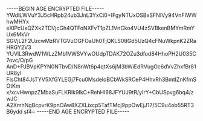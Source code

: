 -----BEGIN AGE ENCRYPTED FILE-----
YWdlLWVuY3J5cHRpb24ub3JnL3YxCi0+IFgyNTUxOSBxSFNIVy94VnFIWWhwMHYx
eXlPcUxQZXk2TDVjcGh4QTFoNXFvT1pZL1VnCko4VU4zSVBkenBMYmRmYUx6MkVr
SGVjL2F2UzcwMzRVTGVuOGFOaUh0TjQKLS0tIGd5UzQ4cFNuWkpnK2ZRaHRGY2V3
YUVlL3RwdW1WLzZMb1VWSVYwOUdpTDAK72OZu3dfod84HhoPH2U035C7ovc/O/pG
AnD+PJBVpKPYN0NTbvD/N8nWt6p4qtXs6jM3bWiEdRVugGc6dVvZhxfBr81UR8yl
FIsCht84JsTYV5XfGYLEGj7Fcu0MsdeloBCbWkSRCeP4HhvRh3BmtIZnKfmSOtKm
x/xcvHwnpzZMbaSuFLKRIk9IkC+RehHI68JFYUJ9tR/yIrY+CbUSpvg6bq4/zwJC
A2XmhNgBcpvrK9pnOAw8XZXLixcp5TafTMcj9ppOwEjJ17/5C9u4ob55RT3B6ydd
sf4=
-----END AGE ENCRYPTED FILE-----
